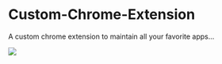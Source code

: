# Custom-Chrome-Extension

A custom chrome extension to maintain all your favorite apps...

![](app/new1.PNG)
